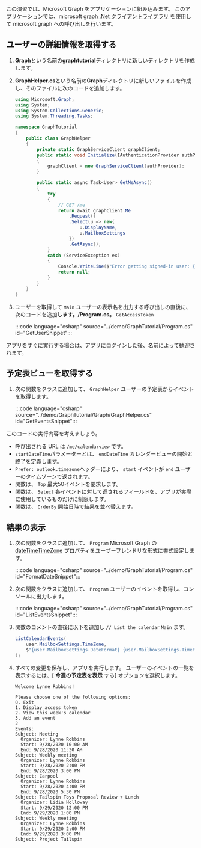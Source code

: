 <!-- markdownlint-disable MD002 MD041 -->

この演習では、Microsoft Graph をアプリケーションに組み込みます。 このアプリケーションでは、microsoft [graph .Net クライアントライブラリ](https://github.com/microsoftgraph/msgraph-sdk-dotnet) を使用して microsoft graph への呼び出しを行います。

## <a name="get-user-details"></a>ユーザーの詳細情報を取得する

1. **Graph**という名前の**graphtutorial**ディレクトリに新しいディレクトリを作成します。
1. **GraphHelper.cs**という名前の**Graph**ディレクトリに新しいファイルを作成し、そのファイルに次のコードを追加します。

    ```csharp
    using Microsoft.Graph;
    using System;
    using System.Collections.Generic;
    using System.Threading.Tasks;

    namespace GraphTutorial
    {
        public class GraphHelper
        {
            private static GraphServiceClient graphClient;
            public static void Initialize(IAuthenticationProvider authProvider)
            {
                graphClient = new GraphServiceClient(authProvider);
            }

            public static async Task<User> GetMeAsync()
            {
                try
                {
                    // GET /me
                    return await graphClient.Me
                        .Request()
                        .Select(u => new{
                            u.DisplayName,
                            u.MailboxSettings
                        })
                        .GetAsync();
                }
                catch (ServiceException ex)
                {
                    Console.WriteLine($"Error getting signed-in user: {ex.Message}");
                    return null;
                }
            }
        }
    }
    ```

1. ユーザーを取得して `Main` ユーザーの表示名を出力する呼び出しの直後に、次のコードを追加**します。/Program.cs。** `GetAccessToken`

    :::code language="csharp" source="../demo/GraphTutorial/Program.cs" id="GetUserSnippet":::

アプリをすぐに実行する場合は、アプリにログインした後、名前によって歓迎されます。

## <a name="get-a-calendar-view"></a>予定表ビューを取得する

1. 次の関数をクラスに追加して、 `GraphHelper` ユーザーの予定表からイベントを取得します。

    :::code language="csharp" source="../demo/GraphTutorial/Graph/GraphHelper.cs" id="GetEventsSnippet":::

このコードの実行内容を考えましょう。

- 呼び出される URL は `/me/calendarview` です。
- `startDateTime`パラメーターとは、 `endDateTime` カレンダービューの開始と終了を定義します。
- `Prefer: outlook.timezone`ヘッダーにより、 `start` イベントが `end` ユーザーのタイムゾーンで返されます。
- 関数は、 `Top` 最大50イベントを要求します。
- 関数は、 `Select` 各イベントに対して返されるフィールドを、アプリが実際に使用しているものだけに制限します。
- 関数は、 `OrderBy` 開始日時で結果を並べ替えます。

## <a name="display-the-results"></a>結果の表示

1. 次の関数をクラスに追加して、 `Program` Microsoft Graph の [dateTimeTimeZone](/graph/api/resources/datetimetimezone?view=graph-rest-1.0) プロパティをユーザーフレンドリな形式に書式設定します。

    :::code language="csharp" source="../demo/GraphTutorial/Program.cs" id="FormatDateSnippet":::

1. 次の関数をクラスに追加して、 `Program` ユーザーのイベントを取得し、コンソールに出力します。

    :::code language="csharp" source="../demo/GraphTutorial/Program.cs" id="ListEventsSnippet":::

1. 関数のコメントの直後に以下を追加し `// List the calendar` `Main` ます。

    ```csharp
    ListCalendarEvents(
        user.MailboxSettings.TimeZone,
        $"{user.MailboxSettings.DateFormat} {user.MailboxSettings.TimeFormat}"
    );
    ```

1. すべての変更を保存し、アプリを実行します。 ユーザーのイベントの一覧を表示するには、[ **今週の予定表を表示** する] オプションを選択します。

    ```Shell
    Welcome Lynne Robbins!

    Please choose one of the following options:
    0. Exit
    1. Display access token
    2. View this week's calendar
    3. Add an event
    2
    Events:
    Subject: Meeting
      Organizer: Lynne Robbins
      Start: 9/28/2020 10:00 AM
      End: 9/28/2020 11:30 AM
    Subject: Weekly meeting
      Organizer: Lynne Robbins
      Start: 9/28/2020 2:00 PM
      End: 9/28/2020 3:00 PM
    Subject: Carpool
      Organizer: Lynne Robbins
      Start: 9/28/2020 4:00 PM
      End: 9/28/2020 5:30 PM
    Subject: Tailspin Toys Proposal Review + Lunch
      Organizer: Lidia Holloway
      Start: 9/29/2020 12:00 PM
      End: 9/29/2020 1:00 PM
    Subject: Weekly meeting
      Organizer: Lynne Robbins
      Start: 9/29/2020 2:00 PM
      End: 9/29/2020 3:00 PM
    Subject: Project Tailspin
    ```
